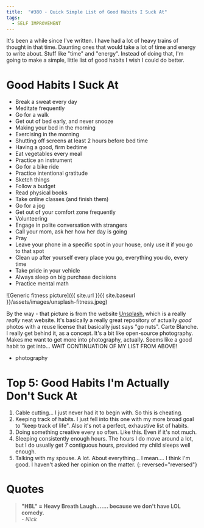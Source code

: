 ```yaml
---
title:  "#380 - Quick Simple List of Good Habits I Suck At"
tags:
  - SELF IMPROVEMENT
---
```


It's been a while since I've written. I have had a lot of heavy trains of thought in that time. Daunting ones that would take a lot of time and energy to write about. Stuff like "time" and "energy". Instead of doing that, I'm going to make a simple, little list of good habits I wish I could do better.

# Good Habits I Suck At

- Break a sweat every day
- Meditate frequently
- Go for a walk
- Get out of bed early, and never snooze
- Making your bed in the morning
- Exercising in the morning
- Shutting off screens at least 2 hours before bed time
- Having a good, firm bedtime
- Eat vegetables every meal
- Practice an instrument
- Go for a bike ride
- Practice intentional gratitude
- Sketch things
- Follow a budget
- Read physical books
- Take online classes (and finish them)
- Go for a jog
- Get out of your comfort zone frequently
- Volunteering
- Engage in polite conversation with strangers
- Call your mom, ask her how her day is going
- Pray
- Leave your phone in a specific spot in your house, only use it if you go to that spot
- Clean up after yourself every place you go, everything you do, every time
- Take pride in your vehicle
- Always sleep on big purchase decisions
- Practice mental math

![Generic fitness picture]({{ site.url }}{{ site.baseurl }}/assets/images/unsplash-fitness.jpeg)

By the way - that picture is from the website [Unsplash](http://www.unsplash.com), which is a really *really* neat website. It's basically a really great repository of actually *good* photos with a reuse license that basically just says "go nuts". Carte Blanche. I really get behind it, as a concept. It's a bit like open-source photography. Makes me want to get more into photography, actually. Seems like a good habit to get into... WAIT CONTINUATION OF MY LIST FROM ABOVE!

- photography

# Top 5: Good Habits I'm Actually Don't Suck At

1. Cable cutting... I just never had it to begin with. So this is cheating.
2. Keeping track of habits. I just fell into this one with my more broad goal to "keep track of life". Also it's not a perfect, exhaustive list of habits.
3. Doing something creative every so often. Like this. Even if it's not much.
4. Sleeping consistently enough hours. The hours I do move around a lot, but I do usually get 7 contiguous hours, provided my child sleeps well enough.
5. Talking with my spouse. A lot. About everything... I mean.... I think I'm good. I haven't asked her opinion on the matter.
{: reversed="reversed"}

# Quotes

> **"HBL" = Heavy Breath Laugh....... because we don't have LOL comedy.**  
> *- Nick*